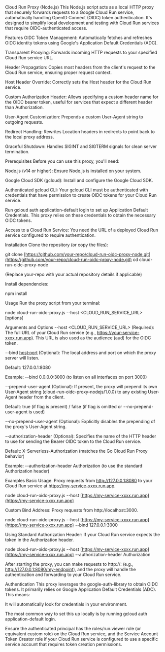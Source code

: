 Cloud Run Proxy (Node.js)
This Node.js script acts as a local HTTP proxy that securely forwards requests to a Google Cloud Run service, automatically handling OpenID Connect (OIDC) token authentication. It's designed to simplify local development and testing with Cloud Run services that require OIDC-authenticated access.

Features
OIDC Token Management: Automatically fetches and refreshes OIDC identity tokens using Google's Application Default Credentials (ADC).

Transparent Proxying: Forwards incoming HTTP requests to your specified Cloud Run service URL.

Header Propagation: Copies most headers from the client's request to the Cloud Run service, ensuring proper request context.

Host Header Override: Correctly sets the Host header for the Cloud Run service.

Custom Authorization Header: Allows specifying a custom header name for the OIDC bearer token, useful for services that expect a different header than Authorization.

User-Agent Customization: Prepends a custom User-Agent string to outgoing requests.

Redirect Handling: Rewrites Location headers in redirects to point back to the local proxy address.

Graceful Shutdown: Handles SIGINT and SIGTERM signals for clean server termination.

Prerequisites
Before you can use this proxy, you'll need:

Node.js (v14 or higher): Ensure Node.js is installed on your system.

Google Cloud SDK (gcloud): Install and configure the Google Cloud SDK.

Authenticated gcloud CLI: Your gcloud CLI must be authenticated with credentials that have permission to create OIDC tokens for your Cloud Run service.

Run gcloud auth application-default login to set up Application Default Credentials. This proxy relies on these credentials to obtain the necessary OIDC tokens.

Access to a Cloud Run Service: You need the URL of a deployed Cloud Run service configured to require authentication.

Installation
Clone the repository (or copy the files):

git clone [https://github.com/your-repo/cloud-run-oidc-proxy-node.git](https://github.com/your-repo/cloud-run-oidc-proxy-node.git)
cd cloud-run-oidc-proxy-node

(Replace your-repo with your actual repository details if applicable)

Install dependencies:

npm install

Usage
Run the proxy script from your terminal:

node cloud-run-oidc-proxy.js --host <CLOUD_RUN_SERVICE_URL> [options]

Arguments and Options
--host <CLOUD_RUN_SERVICE_URL> (Required):
The full URL of your Cloud Run service (e.g., https://your-service-xxxx.run.app). This URL is also used as the audience (aud) for the OIDC token.

--bind <host:port> (Optional):
The local address and port on which the proxy server will listen.

Default: 127.0.0.1:8080

Example: --bind 0.0.0.0:3000 (to listen on all interfaces on port 3000)

--prepend-user-agent (Optional):
If present, the proxy will prepend its own User-Agent string (cloud-run-oidc-proxy-nodejs/1.0.0) to any existing User-Agent header from the client.

Default: true (if flag is present) / false (if flag is omitted or --no-prepend-user-agent is used)

--no-prepend-user-agent (Optional):
Explicitly disables the prepending of the proxy's User-Agent string.

--authorization-header <header-name> (Optional):
Specifies the name of the HTTP header to use for sending the Bearer OIDC token to the Cloud Run service.

Default: X-Serverless-Authorization (matches the Go Cloud Run Proxy behavior)

Example: --authorization-header Authorization (to use the standard Authorization header)

Examples
Basic Usage:
Proxy requests from http://127.0.0.1:8080 to your Cloud Run service at https://my-service-xxxx.run.app.

node cloud-run-oidc-proxy.js --host [https://my-service-xxxx.run.app](https://my-service-xxxx.run.app)

Custom Bind Address:
Proxy requests from http://localhost:3000.

node cloud-run-oidc-proxy.js --host [https://my-service-xxxx.run.app](https://my-service-xxxx.run.app) --bind 127.0.0.1:3000

Using Standard Authorization Header:
If your Cloud Run service expects the token in the Authorization header.

node cloud-run-oidc-proxy.js --host [https://my-service-xxxx.run.app](https://my-service-xxxx.run.app) --authorization-header Authorization

After starting the proxy, you can make requests to http://<your-bind-address>:<your-bind-port> (e.g., http://127.0.0.1:8080/my-endpoint), and the proxy will handle the authentication and forwarding to your Cloud Run service.

Authentication
This proxy leverages the google-auth-library to obtain OIDC tokens. It primarily relies on Google Application Default Credentials (ADC). This means:

It will automatically look for credentials in your environment.

The most common way to set this up locally is by running gcloud auth application-default login.

Ensure the authenticated principal has the roles/run.viewer role (or equivalent custom role) on the Cloud Run service, and the Service Account Token Creator role if your Cloud Run service is configured to use a specific service account that requires token creation permissions.
